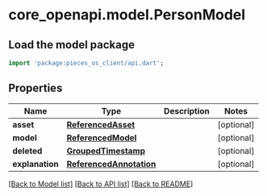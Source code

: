 # core_openapi.model.PersonModel

## Load the model package
```dart
import 'package:pieces_os_client/api.dart';
```

## Properties
Name | Type | Description | Notes
------------ | ------------- | ------------- | -------------
**asset** | [**ReferencedAsset**](ReferencedAsset.md) |  | [optional] 
**model** | [**ReferencedModel**](ReferencedModel.md) |  | [optional] 
**deleted** | [**GroupedTimestamp**](GroupedTimestamp.md) |  | [optional] 
**explanation** | [**ReferencedAnnotation**](ReferencedAnnotation.md) |  | [optional] 

[[Back to Model list]](../README.md#documentation-for-models) [[Back to API list]](../README.md#documentation-for-api-endpoints) [[Back to README]](../README.md)



